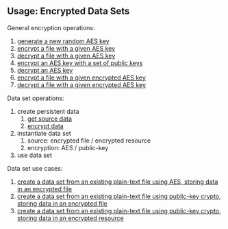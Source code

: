 ## Usage: Encrypted Data Sets

General encryption operations:

1. [generate a new random AES key](generate-AES-key.html)
1. [encrypt a file with a given AES key](encrypt-file-with-AES-key.html)
1. [decrypt a file with a given AES key](decrypt-file-with-AES-key.html)
1. [encrypt an AES key with a set of public keys](encrypt-AES-key.html)
1. [decrypt an AES key](decrypt-AES-key.html)
1. [encrypt a file with a given encrypted AES key](encrypt-file-with-encrypted-AES-key.html)
1. [decrypt a file with a given encrypted AES key](decrypt-file-with-encrypted-AES-key.html)

Data set operations:

1. create persistent data
    1. [get source data](setup-source.html)
    1. [encrypt data](setup-storage.html)
1. instantiate data set
    1. source: encrypted file / encrypted resource
    1. encryption: AES / public-key
1. use data set

Data set use cases:

1. [create a data set from an existing plain-text file using AES, storing data in an encrypted file](create-encrypted-dataset-with-AES-key.html)
1. [create a data set from an existing plain-text file using public-key crypto, storing data in an encrypted file](create-encrypted-dataset-with-AES-key.html)
1. [create a data set from an existing plain-text file using public-key crypto, storing data in an encrypted resource](create-encrypted-dataset-with-AES-key.html)
